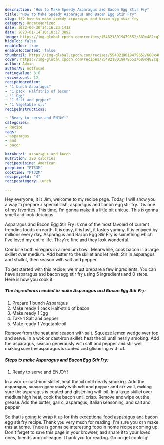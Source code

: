 ```yaml
---
description: "How to Make Speedy Asparagus and Bacon Egg Stir Fry"
title: "How to Make Speedy Asparagus and Bacon Egg Stir Fry"
slug: 549-how-to-make-speedy-asparagus-and-bacon-egg-stir-fry
category: Uncategorized
date: 2022-06-30T14:16:23.141Z
date: 2023-01-14T10:18:17.389Z
image: https://img-global.cpcdn.com/recipes/5548218019479552/680x482cq70/asparagus-and-bacon-egg-stir-fry-recipe-main-photo.jpg
hideToc: false
enableToc: true
enableTocContent: false
thumbnail: https://img-global.cpcdn.com/recipes/5548218019479552/680x482cq70/asparagus-and-bacon-egg-stir-fry-recipe-main-photo.jpg
cover: https://img-global.cpcdn.com/recipes/5548218019479552/680x482cq70/asparagus-and-bacon-egg-stir-fry-recipe-main-photo.jpg
author: Admin
authorAv: notfound
ratingvalue: 3.6
reviewcount: 13
recipeingredient:
- "1 bunch Asparagus"
- "1 pack  Halfstrip of bacon"
- "1 Egg"
- "1 Salt and pepper"
- "1 Vegetable oil"
recipeinstructions:

- "Ready to serve and ENJOY!"
categories:
- Recipe
tags:
- asparagus
- and
- bacon

katakunci: asparagus and bacon 
nutrition: 280 calories
recipecuisine: American
preptime: "PT33M"
cooktime: "PT32M"
recipeyield: "4"
recipecategory: Lunch

---
```



Hey everyone, it is Jim, welcome to my recipe page. Today, I will show you a way to prepare a special dish, asparagus and bacon egg stir fry. It is one of my favorites. This time, I'm gonna make it a little bit unique. This is gonna smell and look delicious.

Asparagus and Bacon Egg Stir Fry is one of the most favored of current trending foods on earth. It is easy, it is fast, it tastes yummy. It is enjoyed by millions every day. Asparagus and Bacon Egg Stir Fry is something which I've loved my entire life. They're fine and they look wonderful.

Combine both vinegars in a medium bowl. Meanwhile, cook bacon in a large skillet over medium. Add butter to the skillet and let melt. Stir in asparagus and shallot, then season with salt and pepper.


To get started with this recipe, we must prepare a few ingredients. You can have asparagus and bacon egg stir fry using 5 ingredients and 0 steps. Here is how you cook it.

<!--inarticleads1-->

##### The ingredients needed to make Asparagus and Bacon Egg Stir Fry:

1. Prepare 1 bunch Asparagus
1. Make ready 1 pack  Half-strip of bacon
1. Make ready 1 Egg
1. Take 1 Salt and pepper
1. Make ready 1 Vegetable oil


Remove from the heat and season with salt. Squeeze lemon wedge over top and serve. In a wok or cast-iron skillet, heat the oil until nearly smoking. Add the asparagus, season generously with salt and pepper and stir well, making sure the asparagus is coated and glistening with oil. 

<!--inarticleads2-->

##### Steps to make Asparagus and Bacon Egg Stir Fry:


1. Ready to serve and ENJOY!

In a wok or cast-iron skillet, heat the oil until nearly smoking. Add the asparagus, season generously with salt and pepper and stir well, making sure the asparagus is coated and glistening with oil. In a large skillet over medium high heat, cook the bacon until crisp. Remove and wipe out the grease. Add the butter, garlic, asparagus, Italian seasoning, and salt and pepper. 

So that is going to wrap it up for this exceptional food asparagus and bacon egg stir fry recipe. Thank you very much for reading. I'm sure you can make this at home. There is gonna be interesting food in home recipes coming up. Don't forget to save this page in your browser, and share it to your loved ones, friends and colleague. Thank you for reading. Go on get cooking!
